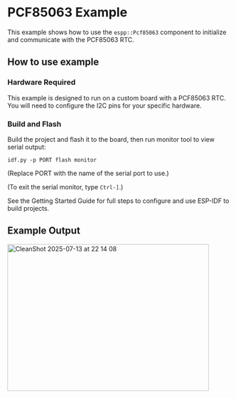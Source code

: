 # PCF85063 Example

This example shows how to use the `espp::Pcf85063` component to initialize and
communicate with the PCF85063 RTC.

## How to use example

### Hardware Required

This example is designed to run on a custom board with a PCF85063 RTC.
You will need to configure the I2C pins for your specific hardware.

### Build and Flash

Build the project and flash it to the board, then run monitor tool to view
serial output:

```
idf.py -p PORT flash monitor
```

(Replace PORT with the name of the serial port to use.)

(To exit the serial monitor, type ``Ctrl-]``.)

See the Getting Started Guide for full steps to configure and use ESP-IDF to build projects. 

## Example Output

<img width="453" height="330" alt="CleanShot 2025-07-13 at 22 14 08" src="https://github.com/user-attachments/assets/3b51ac17-db40-4d2f-90d2-476c90e085ba" />
